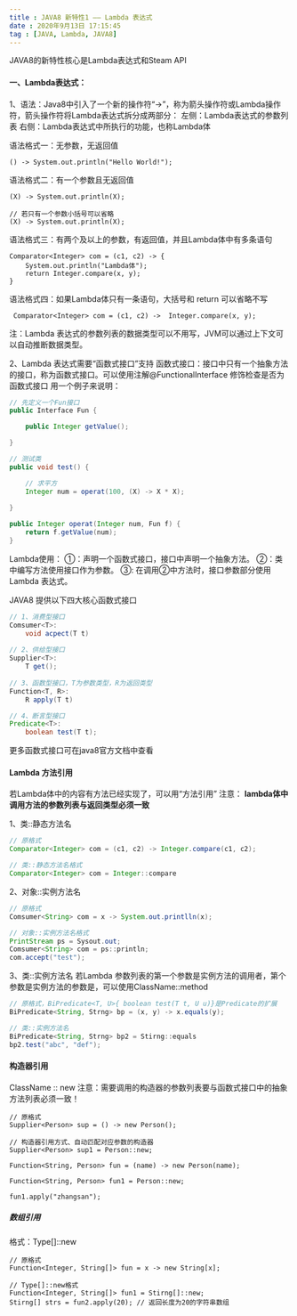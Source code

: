```yaml
---
title : JAVA8 新特性1 —— Lambda 表达式
date : 2020年9月13日 17:15:45
tag : [JAVA, Lambda, JAVA8]
---
```




JAVA8的新特性核心是Lambda表达式和Steam API

#### 一、Lambda表达式：
1、语法：Java8中引入了一个新的操作符“->”，称为箭头操作符或Lambda操作符，箭头操作符将Lambda表达式拆分成两部分：
左侧：Lambda表达式的参数列表
右侧：Lambda表达式中所执行的功能，也称Lambda体

语法格式一：无参数，无返回值

    () -> System.out.println("Hello World!");

语法格式二：有一个参数且无返回值
    
    (X) -> System.out.println(X);
    
    // 若只有一个参数小括号可以省略
    (X) -> System.out.println(X);

语法格式三：有两个及以上的参数，有返回值，并且Lambda体中有多条语句
    
    Comparator<Integer> com = (c1, c2) -> {
        System.out.println("Lambda体");
        return Integer.compare(x, y);
    }

语法格式四：如果Lambda体只有一条语句，大括号和 return 可以省略不写

     Comparator<Integer> com = (c1, c2) ->  Integer.compare(x, y);

注：Lambda 表达式的参数列表的数据类型可以不用写，JVM可以通过上下文可以自动推断数据类型。

2、Lambda 表达式需要“函数式接口”支持
函数式接口：接口中只有一个抽象方法的接口，称为函数式接口。可以使用注解@FunctionalInterface 修饰检查是否为函数式接口
用一个例子来说明：

```java
// 先定义一个Fun接口
public Interface Fun {    

    public Integer getValue(); 

}

// 测试类
public void test() {

    // 求平方
    Integer num = operat(100, (X) -> X * X);
    
}

public Integer operat(Integer num, Fun f) {
    return f.getValue(num);
}

```
Lambda使用：
①：声明一个函数式接口，接口中声明一个抽象方法。
②：类中编写方法使用接口作为参数。
③: 在调用②中方法时，接口参数部分使用 Lambda 表达式。

JAVA8 提供以下四大核心函数式接口

```java
// 1、消费型接口
Comsumer<T>: 
    void acpect(T t)
    
// 2、供给型接口
Supplier<T>: 
    T get();
    
// 3、函数型接口，T为参数类型，R为返回类型
Function<T, R>: 
    R apply(T t)

// 4、断言型接口
Predicate<T>: 
    boolean test(T t);

```
更多函数式接口可在java8官方文档中查看


#### Lambda 方法引用

若Lambda体中的内容有方法已经实现了，可以用“方法引用”
注意：
**lambda体中调用方法的参数列表与返回类型必须一致**

1、类::静态方法名
```java
// 原格式
Comparator<Integer> com = (c1, c2) -> Integer.compare(c1, c2);

// 类::静态方法名格式
Comparator<Integer> com = Integer::compare
```

2、对象::实例方法名
```java
// 原格式
Comsumer<String> com = x -> System.out.printlln(x);

// 对象::实例方法名格式
PrintStream ps = Sysout.out;
Comsumer<String> com = ps::println;
com.accept("test");
```
3、类::实例方法名
若Lambda 参数列表的第一个参数是实例方法的调用者，第个参数是实例方法的参数是，可以使用ClassName::method
```java
// 原格式，BiPredicate<T, U>{ boolean test(T t, U u)}是Predicate的扩展
BiPredicate<String, Strng> bp = (x, y) -> x.equals(y);

// 类::实例方法名
BiPredicate<String, Strng> bp2 = Stirng::equals
bp2.test("abc", "def");
```

#### 构造器引用 
ClassName :: new
注意：需要调用的构造器的参数列表要与函数式接口中的抽象方法列表必须一致！

```
// 原格式
Supplier<Person> sup = () -> new Person();

// 构造器引用方式、自动匹配对应参数的构造器
Supplier<Person> sup1 = Person::new;

Function<String, Person> fun = (name) -> new Person(name);

Function<String, Person> fun1 = Person::new;

fun1.apply("zhangsan");
```

##### 数组引用
格式：Type[]::new

```
// 原格式
Function<Integer, String[]> fun = x -> new String[x];

// Type[]::new格式
Function<Integer, String[]> fun1 = Stirng[]::new;
Stirng[] strs = fun2.apply(20); // 返回长度为20的字符串数组
```